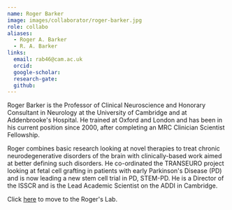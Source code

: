 ```yaml
---
name: Roger Barker
image: images/collaborator/roger-barker.jpg
role: collabo
aliases:
  - Roger A. Barker
  - R. A. Barker
links:
  email: rab46@cam.ac.uk
  orcid:
  google-scholar:
  research-gate:
  github:
---
```


Roger Barker is the Professor of Clinical Neuroscience and Honorary Consultant in Neurology at the University of Cambridge and at Addenbrooke's Hospital. He trained at Oxford and London and has been in his current position since 2000, after completing an MRC Clinician Scientist Fellowship.

Roger combines basic research looking at novel therapies to treat chronic neurodegenerative disorders of the brain with clinically-based work aimed at better defining such disorders. He co-ordinated the TRANSEURO project looking at fetal cell grafting in patients with early Parkinson's Disease (PD) and is now leading a new stem cell trial in PD, STEM-PD. He is a Director of the ISSCR and is the Lead Academic Scientist on the ADDI in Cambridge.

Click <a href="https://ccpp.cam.ac.uk/directory/Barker"> here</a>  to move to the Roger's Lab.
